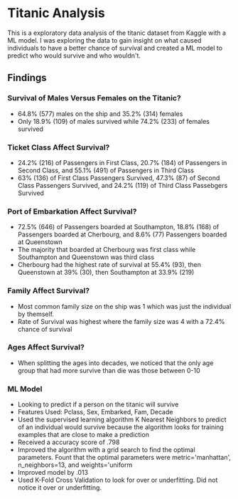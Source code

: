 # Titanic Analysis
This is a exploratory data analysis of the titanic dataset from Kaggle with a ML model. I was exploring the data to gain insight on what caused individuals to have a better chance of survival and created a ML model to predict who would survive and who wouldn't.

## Findings

### Survival of Males Versus Females on the Titanic?
* 64.8% (577) males on the ship and 35.2% (314) females
* Only 18.9% (109) of males survived while 74.2% (233) of females survived

### Ticket Class Affect Survival?
* 24.2% (216) of Passengers in First Class, 20.7% (184) of Passengers in Second Class, and 55.1% (491) of Passengers in Third Class
* 63% (136) of First Class Passengers Survived, 47.3% (87) of Second Class Passengers Survived, and 24.2% (119) of Third Class Passebgers Survived

### Port of Embarkation Affect Survival?
* 72.5% (646) of Passengers boarded at Southampton, 18.8% (168) of Passengers boarded at Cherbourg, and 8.6% (77) Passengers boarded at Queenstown
* The majority that boarded at Cherbourg was first class while Southampton and Queenstown was third class
* Cherbourg had the highest rate of survival at 55.4% (93), then Queenstown at 39% (30), then Southampton at 33.9% (219)

### Family Affect Survival?
* Most common family size on the ship was 1 which was just the individual by themself.
* Rate of Survival was highest where the family size was 4 with a 72.4% chance of survival

### Ages Affect Survival?
* When splitting the ages into decades, we noticed that the only age group that had more survive than die was those between 0-10

### ML Model
* Looking to predict if a person on the titanic will survive
* Features Used: Pclass, Sex, Embarked, Fam, Decade
* Used the supervised learning algorithm K Nearest Neighbors to predict of an individual would survive because the algorithm looks for training examples that are close to make a prediction
* Received a accuracy score of .798
* Improved the algorithm with a grid search to find the optimal parameters. Fount that the optimal parameters were metric='manhattan', n_neighbors=13, and weights='uniform
* Improved model by .013
* Used K-Fold Cross Validation to look for over or underfitting. Did not notice it over or underfitting.
